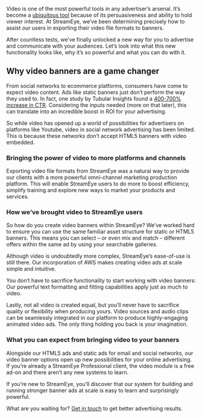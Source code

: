 Video is one of the most powerful tools in any advertiser’s arsenal. It’s become a [ubiquitous tool](https://www.smartinsights.com/digital-marketing-platforms/video-marketing/video-marketing-statistics-to-know/) because of its persuasiveness and ability to hold viewer interest. At StreamEye, we’ve been determining precisely how to assist our users in exporting their video file formats to banners.

After countless tests, we’ve finally unlocked a new way for you to advertise and communicate with your audiences. Let’s look into what this new functionality looks like, why it’s so powerful and what you can do with it.

## Why video banners are a game changer

From social networks to ecommerce platforms, consumers have come to expect video content. Ads like static banners just don’t perform the way they used to. In fact, one study by Tubular Insights found a [400-700% increase in CTR](https://tubularinsights.com/video-ads-more-effective/). Considering the inputs needed (more on that later), this can translate into an incredible boost in ROI for your advertising.

So while video has opened up a world of possibilities for advertisers on platforms like Youtube, video in social network advertising has been limited. This is because these networks don’t accept HTML5 banners with video embedded.

### Bringing the power of video to more platforms and channels

Exporting video file formats from StreamEye was a natural way to provide our clients with a more powerful omni-channel marketing production platform. This will enable StreamEye users to do more to boost efficiency, simplify training and explore new ways to market your products and services.

### How we’ve brought video to StreamEye users

So how do you create video banners within StreamEye? We’ve worked hard to ensure you can use the same familiar asset structure for static or HTML5 banners. This means you can select – or even mix and match – different offers within the same ad by using your searchable galleries.

Although video is undoubtedly more complex, StreamEye’s ease-of-use is still there. Our incorporation of AWS makes creating video ads at scale simple and intuitive.

You don’t have to sacrifice functionality to start working with video banners: Our powerful text formatting and fitting capabilities apply just as much to video.

Lastly, not all video is created equal, but you’ll never have to sacrifice quality or flexibility when producing yours. Video sources and audio clips can be seamlessly integrated in our platform to produce highly-engaging animated video ads. The only thing holding you back is your imagination.

### What you can expect from bringing video to your banners

Alongside our HTML5 ads and static ads for email and social networks, our video banner options open up new possibilities for your online advertising. If you’re already a StreamEye Professional client, the video module is a free ad-on and there aren’t any new systems to learn.

If you’re new to StreamEye, you’ll discover that our system for building and running stronger banner ads at scale is easy to learn and surprisingly powerful.

What are you waiting for? [Get in touch](/contact) to get better advertising results.
